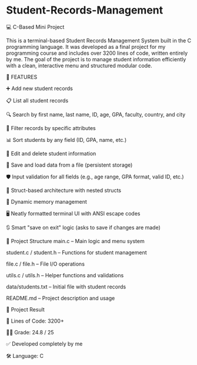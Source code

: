# Student-Records-Management

💻 C-Based Mini Project


This is a terminal-based Student Records Management System built in the C programming language. It was developed as a final project for my programming course and includes over 3200 lines of code, written entirely by me. The goal of the project is to manage student information efficiently with a clean, interactive menu and structured modular code.

🔧 FEATURES

   ➕ Add new student records
   
   📋 List all student records
   
   🔍 Search by first name, last name, ID, age, GPA, faculty, country, and city
   
   🧮 Filter records by specific attributes

   📊 Sort students by any field (ID, GPA, name, etc.)
   
   📝 Edit and delete student information
   
   💾 Save and load data from a file (persistent storage)
   
   🛡 Input validation for all fields (e.g., age range, GPA format, valid ID, etc.)
   
   🧱 Struct-based architecture with nested structs
   
   🧠 Dynamic memory management
   
   🖥 Neatly formatted terminal UI with ANSI escape codes
   
   🔃 Smart "save on exit" logic (asks to save if changes are made)

📁 Project Structure
   main.c – Main logic and menu system
   
   student.c / student.h – Functions for student management
   
   file.c / file.h – File I/O operations
   
   utils.c / utils.h – Helper functions and validations
   
   data/students.txt – Initial file with student records
   
   README.md – Project description and usage

🎯 Project Result

   🔢 Lines of Code: 3200+
   
   🧑‍🏫 Grade: 24.8 / 25
   
   ✅ Developed completely by me
   
   🛠 Language: C
